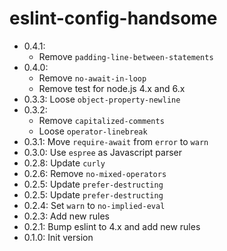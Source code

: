 # eslint-config-handsome

- 0.4.1:
  - Remove `padding-line-between-statements`
- 0.4.0:
  - Remove `no-await-in-loop`
  - Remove test for node.js 4.x and 6.x
- 0.3.3: Loose `object-property-newline`
- 0.3.2:
  - Remove `capitalized-comments`
  - Loose `operator-linebreak`
- 0.3.1: Move `require-await` from `error` to `warn`
- 0.3.0: Use `espree` as Javascript parser
- 0.2.8: Update `curly`
- 0.2.6: Remove `no-mixed-operators`
- 0.2.5: Update `prefer-destructing`
- 0.2.5: Update `prefer-destructing`
- 0.2.4: Set `warn` to `no-implied-eval`
- 0.2.3: Add new rules
- 0.2.1: Bump eslint to 4.x and add new rules
- 0.1.0: Init version
